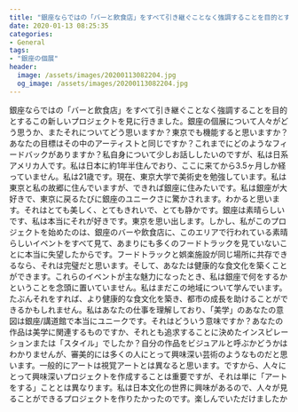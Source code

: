 ```yaml
---
title: "銀座ならではの「バーと飲食店」をすべて引き継ぐことなく強調することを目的とするこの新しいプロジェクトを見に行きました。"
date: 2020-01-13 08:25:35
categories:
- General
tags:
- "銀座の個展"
header:
  image: /assets/images/20200113082204.jpg
  og_image: /assets/images/20200113082204.jpg
---
```


銀座ならではの「バーと飲食店」をすべて引き継ぐことなく強調することを目的とするこの新しいプロジェクトを見に行きました。銀座の個展について人々がどう思うか、またそれについてどう思いますか？東京でも機能すると思いますか？あなたの目標はその中のアーティストと同じですか？これまでにどのようなフィードバックがありますか？私自身について少しお話ししたいのですが、私は日系アメリカ人です。私は日本に約1年半住んでおり、ここに来てから3.5ヶ月しか経っていません。私は21歳です。現在、東京大学で美術史を勉強しています。私は東京と私の故郷に住んでいますが、できれば銀座に住みたいです。私は銀座が大好きで、東京に戻るたびに銀座のユニークさに驚かされます。わかると思います。それはとても美しく、とてもきれいで、とても静かです。銀座は素晴らしいです、私は本当にそれが好きです。東京を思い出します。しかし、私がこのプロジェクトを始めたのは、銀座のバーや飲食店に、このエリアで行われている素晴らしいイベントをすべて見て、あまりにも多くのフードトラックを見ていないことに本当に失望したからです。フードトラックと娯楽施設が同じ場所に共存できるなら、それは完璧だと思います。そして、あなたは健康的な食文化を築くことができます。これらのイベントが主な魅力になったとき、私は銀座で何をするかということを念頭に置いていません。私はまだこの地域について学んでいます。たぶんそれをすれば、より健康的な食文化を築き、都市の成長を助けることができるかもしれません。私はあなたの仕事を理解しており、「美学」のあなたの意図は銀座/講道館で本当にユニークです。それはどういう意味ですか？あなたの作品は美学に関連するものですか、それとも追求することに決めたインスピレーションまたは「スタイル」でしたか？自分の作品をビジュアルと呼ぶかどうかはわかりませんが、審美的には多くの人にとって興味深い芸術のようなものだと思います。一般的にアートは視覚アートとは異なると思います。ですから、人々にとって興味深いプロジェクトを作成することは重要ですが、それは単に「アートをする」こととは異なります。私は日本文化の世界に興味があるので、人々が見ることができるプロジェクトを作りたかったのです。楽しんでいただけましたか

